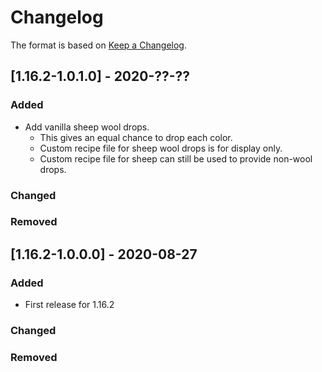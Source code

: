 # Changelog

The format is based on [Keep a Changelog](https://keepachangelog.com/en/1.0.0/).

## [1.16.2-1.0.1.0] - 2020-??-??
### Added
- Add vanilla sheep wool drops. 
  - This gives an equal chance to drop each color.
  - Custom recipe file for sheep wool drops is for display only.
  - Custom recipe file for sheep can still be used to provide non-wool drops.
### Changed
### Removed

## [1.16.2-1.0.0.0] - 2020-08-27
### Added
- First release for 1.16.2
### Changed
### Removed




